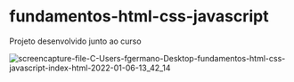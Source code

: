 # fundamentos-html-css-javascript
Projeto desenvolvido junto ao curso

![screencapture-file-C-Users-fgermano-Desktop-fundamentos-html-css-javascript-index-html-2022-01-06-13_42_14](https://user-images.githubusercontent.com/26907971/148418170-6f1050ca-587c-47cc-bb36-39c5f4a4c1b2.png)
